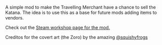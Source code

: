 A simple mod to make the Travelling Merchant have a chance to sell the Katana. The idea is to use this as a base for future mods adding items to vendors.

Check out the [Steam workshop page for the mod.](https://steamcommunity.com/sharedfiles/filedetails/?id=3313394746)

Creditos for the covert art (the Zoro) by the amazing [@squishyfrogs](https://x.com/squishyfrogs)
